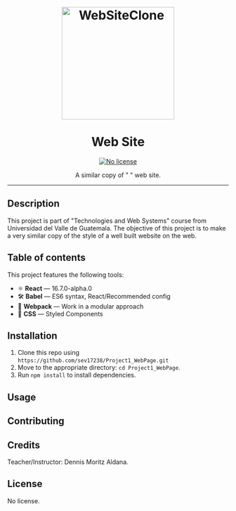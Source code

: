 <h1 align="center">
<br>
  <a href="https://github.com/leonardomso/react-bolt"><img src="http://oyde.info/wp-content/uploads/2018/11/website-design-icon-web-icon-designing-service-dynamic-web-page-design-dynamic-website-printable.jpg" alt="WebSiteClone" width=256"></a>
<br>
<br>
Web Site
</h1>
    
<p align="center">
  
  <a href="https://opensource.org/licenses/MIT">
    <img src="https://img.shields.io/static/v1?label=License&message=NoLicense&color=<COLOR>" alt="No license">
  </a>
</p>

<p align="center">A similar copy of " " web site.</p>

<hr />

## Description
This project is part of "Technologies and Web Systems" course from Universidad del Valle de Guatemala. The objective of this project is to make a very similar copy of the style of a well built website on the web.

## Table of contents

This project features the following tools:

- ⚛ **React** — 16.7.0-alpha.0
- 🛠 **Babel** — ES6 syntax, React/Recommended config
- 🚀 **Webpack**  — Work in a modular approach
- 💅 **CSS** — Styled Components

## Installation
1. Clone this repo using `https://github.com/sev17238/Project1_WebPage.git`
2. Move to the appropriate directory: `cd Project1_WebPage`.<br />
3. Run `npm install` to install dependencies.<br />

## Usage

## Contributing

## Credits
Teacher/Instructor: Dennis Moritz Aldana.

## License
No license.
